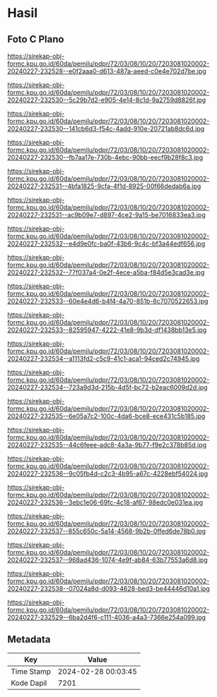 # Hasil

## Foto C Plano

https://sirekap-obj-formc.kpu.go.id/60da/pemilu/pdpr/72/03/08/10/20/7203081020002-20240227-232528--e0f2aaa0-d613-487a-aeed-c0e4e702d7be.jpg

https://sirekap-obj-formc.kpu.go.id/60da/pemilu/pdpr/72/03/08/10/20/7203081020002-20240227-232530--5c29b7d2-e905-4e14-8c1d-9a2759d8826f.jpg

https://sirekap-obj-formc.kpu.go.id/60da/pemilu/pdpr/72/03/08/10/20/7203081020002-20240227-232530--141cb6d3-f54c-4add-910e-20721ab8dc6d.jpg

https://sirekap-obj-formc.kpu.go.id/60da/pemilu/pdpr/72/03/08/10/20/7203081020002-20240227-232530--fb7aa17e-730b-4ebc-90bb-eecf9b28f8c3.jpg

https://sirekap-obj-formc.kpu.go.id/60da/pemilu/pdpr/72/03/08/10/20/7203081020002-20240227-232531--4bfa1825-9cfa-4f1d-8925-00f66dedab6a.jpg

https://sirekap-obj-formc.kpu.go.id/60da/pemilu/pdpr/72/03/08/10/20/7203081020002-20240227-232531--ac9b09e7-d897-4ce2-9a15-be7016833ea3.jpg

https://sirekap-obj-formc.kpu.go.id/60da/pemilu/pdpr/72/03/08/10/20/7203081020002-20240227-232532--e4d9e0fc-ba0f-43b6-9c4c-bf3a44edf656.jpg

https://sirekap-obj-formc.kpu.go.id/60da/pemilu/pdpr/72/03/08/10/20/7203081020002-20240227-232532--77f037a4-0e2f-4ece-a5ba-f84d5e3cad3e.jpg

https://sirekap-obj-formc.kpu.go.id/60da/pemilu/pdpr/72/03/08/10/20/7203081020002-20240227-232533--60e4e4d6-b4f4-4a70-851b-8c7070522653.jpg

https://sirekap-obj-formc.kpu.go.id/60da/pemilu/pdpr/72/03/08/10/20/7203081020002-20240227-232533--82595947-4222-41e8-9b3d-df1438bb13e5.jpg

https://sirekap-obj-formc.kpu.go.id/60da/pemilu/pdpr/72/03/08/10/20/7203081020002-20240227-232534--a1113fd2-c5c9-41c1-aca1-94ced2c74945.jpg

https://sirekap-obj-formc.kpu.go.id/60da/pemilu/pdpr/72/03/08/10/20/7203081020002-20240227-232534--723a9d3d-215b-4d5f-bc72-b2eac6009d2d.jpg

https://sirekap-obj-formc.kpu.go.id/60da/pemilu/pdpr/72/03/08/10/20/7203081020002-20240227-232535--6e05a7c2-100c-4da6-bce8-ece431c5b185.jpg

https://sirekap-obj-formc.kpu.go.id/60da/pemilu/pdpr/72/03/08/10/20/7203081020002-20240227-232535--44c6feee-adc8-4a3a-9b77-f9e2c378b85d.jpg

https://sirekap-obj-formc.kpu.go.id/60da/pemilu/pdpr/72/03/08/10/20/7203081020002-20240227-232536--9c05fb4d-c2c3-4b95-a67c-4228ebf54024.jpg

https://sirekap-obj-formc.kpu.go.id/60da/pemilu/pdpr/72/03/08/10/20/7203081020002-20240227-232536--3ebc1e06-69fc-4c18-af67-98edc0e031ea.jpg

https://sirekap-obj-formc.kpu.go.id/60da/pemilu/pdpr/72/03/08/10/20/7203081020002-20240227-232537--855c650c-5a14-4568-9b2b-0ffed6de78b0.jpg

https://sirekap-obj-formc.kpu.go.id/60da/pemilu/pdpr/72/03/08/10/20/7203081020002-20240227-232537--968ad436-1074-4e9f-ab84-63b77553a6d8.jpg

https://sirekap-obj-formc.kpu.go.id/60da/pemilu/pdpr/72/03/08/10/20/7203081020002-20240227-232538--07024a8d-d093-4628-bed3-be44446d10a1.jpg

https://sirekap-obj-formc.kpu.go.id/60da/pemilu/pdpr/72/03/08/10/20/7203081020002-20240227-232529--6ba2d4f6-c111-4036-a4a3-7366e254a099.jpg


## Metadata

| Key        | Value               |
| ---------- | ------------------- |
| Time Stamp | 2024-02-28 00:03:45 |
| Kode Dapil | 7201                |



